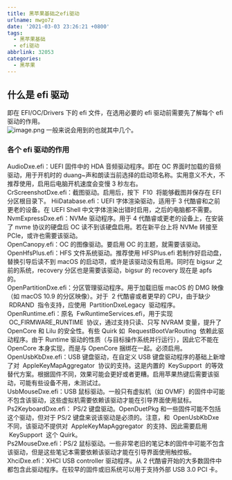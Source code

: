 ```yaml
---
title: 黑苹果基础之efi驱动
urlname: mwgo7z
date: '2021-03-03 23:26:21 +0800'
tags:
  - 黑苹果基础
  - efi驱动
abbrlink: 32053
categories:
  - 黑苹果
---
```


## 什么是 efi 驱动

即在 EFI/OC/Drivers 下的 efi 文件，在选用必要的 efi 驱动前需要先了解每个 efi 驱动的作用。  
![image.png](https://cdn.nlark.com/yuque/0/2021/png/12715023/1614785549965-71c22adb-44ca-494f-925d-baf68374c3ca.png#align=left&display=inline&height=514&margin=%5Bobject%20Object%5D&name=image.png&originHeight=1028&originWidth=1542&size=152799&status=done&style=none&width=771)
一般来说会用到的也就其中几个。

### 各个 efi 驱动的作用

AudioDxe.efi：UEFI 固件中的 HDA 音频驱动程序。即在 OC 界面时加载的音频驱动，用于开机时的 duang~声和朗读当前选择的启动项名称。实用意义不大，不推荐使用，启用后电脑开机速度会变慢 3 秒左右。  
CrScreenshotDxe.efi：截图驱动。启用后，按下  F10  将能够截图并保存在 EFI 分区根目录下。
HiiDatabase.efi：UEFI 字体渲染驱动，适用于 3 代酷睿和之前更老的设备。在 UEFI Shell 中文字体渲染出错时启用，之后的电脑都不需要。  
NvmExpressDxe.efi：NVMe 驱动程序。用于 4 代酷睿或更老的设备上，在安装了 nvme 协议的硬盘后 OC 读不到该硬盘启用。若在新平台上将 NVMe 转接至 PCIe，或许也需要该驱动。  
OpenCanopy.efi：OC 的图像驱动。要启用 OC 的主题，就需要该驱动。
OpenHfsPlus.efi：HFS 文件系统驱动。推荐使用 HFSPlus.efi 若制作好启动盘，替换引导后读不到 macOS 的启动项，或许是该驱动没有启用。同时在 bigsur 之前的系统，recovery 分区也是需要该驱动，bigsur 的 recovery 现在是 apfs 的。  
OpenPartitionDxe.efi：分区管理驱动程序。用于加载旧版 macOS 的 DMG 映像（如 macOS 10.9 的分区映像）。对于  2 代酷睿或者更早的 CPU，由于缺少  RDRAND  指令支持，应使用  PartitionDxeLegacy  驱动程序。  
OpenRuntime.efi：原名  FwRuntimeServices.efi，用于实现  OC_FIRMWARE_RUNTIME  协议，通过支持只读、只写 NVRAM 变量，提升了 OpenCore 和 Lilu 的安全性。有些 Quirk 如  RequestBootVarRouting  依赖此驱动程序。由于 Runtime 驱动的性质（与目标操作系统并行运行），因此它不能在 OpenCore 本身实现，而是与 OpenCore 捆绑在一起。必须启用。  
OpenUsbKbDxe.efi：USB 键盘驱动，在自定义 USB 键盘驱动程序的基础上新增了对  AppleKeyMapAggregator  协议的支持。这是内置的  KeySupport  的等效替代方案。根据固件不同，效果可能会更好或者更糟。启用苹果热键后需要该驱动，可能有些设备不用，未测试过。  
UsbMouseDxe.efi：USB 鼠标驱动。一般只有虚拟机（如 OVMF）的固件中可能不包含该驱动，这些虚拟机需要依赖该驱动才能在引导界面使用鼠标。  
Ps2KeyboardDxe.efi： PS/2 键盘驱动。OpenDuetPkg 和一些固件可能不包括这个驱动，但对于 PS/2 键盘来说该驱动是必须的。注意，和  OpenUsbKbDxe  不同，该驱动不提供对  AppleKeyMapAggregator  的支持、因此需要启用  KeySupport  这个 Quirk。  
Ps2MouseDxe.efi：PS/2 鼠标驱动。一些非常老旧的笔记本的固件中可能不包含该驱动，但是这些笔记本需要依赖该驱动才能在引导界面使用触控板。  
XhciDxe.efi：XHCI USB controller 驱动程序。从 2 代酷睿开始的大多数固件中都包含此驱动程序。在较早的固件或旧系统可以用于支持外部 USB 3.0 PCI 卡。
